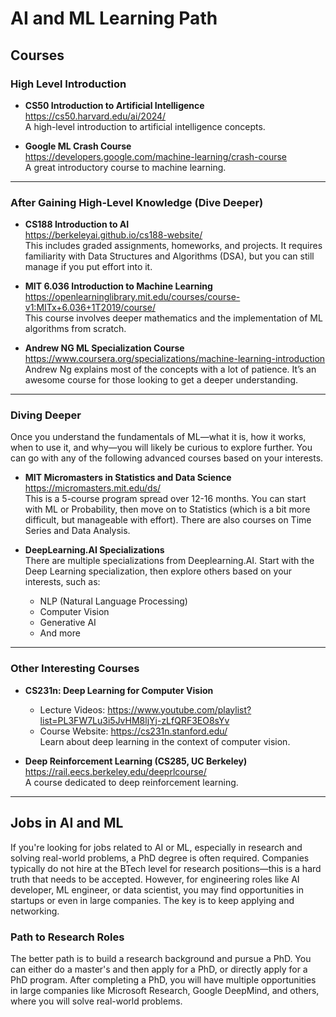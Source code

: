 
# AI and ML Learning Path

## Courses

### High Level Introduction
- **CS50 Introduction to Artificial Intelligence**  
  https://cs50.harvard.edu/ai/2024/  
  A high-level introduction to artificial intelligence concepts.

- **Google ML Crash Course**  
  https://developers.google.com/machine-learning/crash-course  
  A great introductory course to machine learning.

---

### After Gaining High-Level Knowledge (Dive Deeper)
- **CS188 Introduction to AI**  
  https://berkeleyai.github.io/cs188-website/  
  This includes graded assignments, homeworks, and projects. It requires familiarity with Data Structures and Algorithms (DSA), but you can still manage if you put effort into it.

- **MIT 6.036 Introduction to Machine Learning**  
  https://openlearninglibrary.mit.edu/courses/course-v1:MITx+6.036+1T2019/course/  
  This course involves deeper mathematics and the implementation of ML algorithms from scratch.

- **Andrew NG ML Specialization Course**  
  https://www.coursera.org/specializations/machine-learning-introduction  
  Andrew Ng explains most of the concepts with a lot of patience. It’s an awesome course for those looking to get a deeper understanding.

---

### Diving Deeper
Once you understand the fundamentals of ML—what it is, how it works, when to use it, and why—you will likely be curious to explore further. You can go with any of the following advanced courses based on your interests.

- **MIT Micromasters in Statistics and Data Science**  
  https://micromasters.mit.edu/ds/  
  This is a 5-course program spread over 12-16 months. You can start with ML or Probability, then move on to Statistics (which is a bit more difficult, but manageable with effort). There are also courses on Time Series and Data Analysis.

- **DeepLearning.AI Specializations**  
  There are multiple specializations from Deeplearning.AI. Start with the Deep Learning specialization, then explore others based on your interests, such as:
  - NLP (Natural Language Processing)
  - Computer Vision
  - Generative AI
  - And more

---

### Other Interesting Courses
- **CS231n: Deep Learning for Computer Vision**  
  - Lecture Videos: https://www.youtube.com/playlist?list=PL3FW7Lu3i5JvHM8ljYj-zLfQRF3EO8sYv  
  - Course Website: https://cs231n.stanford.edu/  
  Learn about deep learning in the context of computer vision.

- **Deep Reinforcement Learning (CS285, UC Berkeley)**  
  https://rail.eecs.berkeley.edu/deeprlcourse/  
  A course dedicated to deep reinforcement learning.

---

## Jobs in AI and ML

If you're looking for jobs related to AI or ML, especially in research and solving real-world problems, a PhD degree is often required. Companies typically do not hire at the BTech level for research positions—this is a hard truth that needs to be accepted. However, for engineering roles like AI developer, ML engineer, or data scientist, you may find opportunities in startups or even in large companies. The key is to keep applying and networking.

### Path to Research Roles
The better path is to build a research background and pursue a PhD. You can either do a master's and then apply for a PhD, or directly apply for a PhD program. After completing a PhD, you will have multiple opportunities in large companies like Microsoft Research, Google DeepMind, and others, where you will solve real-world problems.
